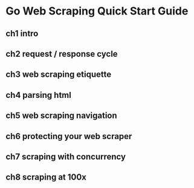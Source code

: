# Go Web Scraping Quick Start Guide

## ch1 intro

## ch2 request / response cycle

## ch3 web scraping etiquette

## ch4 parsing html

## ch5 web scraping navigation

## ch6 protecting your web scraper

## ch7 scraping with concurrency

## ch8 scraping at 100x